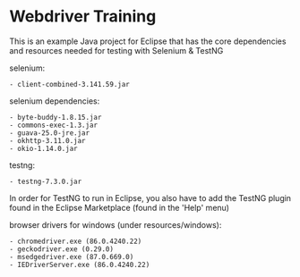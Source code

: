 # Webdriver Training

This is an example Java project for Eclipse that has the core dependencies and resources needed for testing with Selenium & TestNG

selenium:

	- client-combined-3.141.59.jar
	
selenium dependencies:

	- byte-buddy-1.8.15.jar
	- commons-exec-1.3.jar
	- guava-25.0-jre.jar
	- okhttp-3.11.0.jar
	- okio-1.14.0.jar

testng:

	- testng-7.3.0.jar

In order for TestNG to run in Eclipse, you also have to add the TestNG plugin found in the Eclipse Marketplace
(found in the 'Help' menu)

browser drivers for windows (under resources/windows):

	- chromedriver.exe (86.0.4240.22)
	- geckodriver.exe (0.29.0)
	- msedgedriver.exe (87.0.669.0)
	- IEDriverServer.exe (86.0.4240.22)
	
